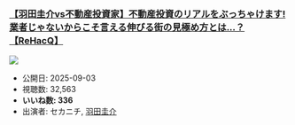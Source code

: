 ### [【羽田圭介vs不動産投資家】不動産投資のリアルをぶっちゃけます!業者じゃないからこそ言える伸びる街の見極め方とは...？【ReHacQ】](https://www.youtube.com/watch?v=nuPOOeoQrTs)
[![](https://img.youtube.com/vi/nuPOOeoQrTs/hqdefault.jpg)](https://www.youtube.com/watch?v=nuPOOeoQrTs)
-   公開日: 2025-09-03
-   視聴数: 32,563
-   **いいね数: 336**
-   出演者: セカニチ, [羽田圭介](/rehacq_fan/people/羽田圭介 "wikilink")
